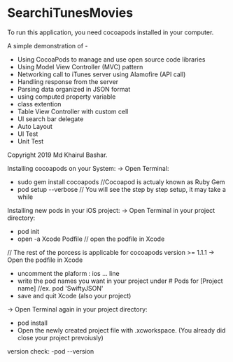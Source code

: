 # SearchiTunesMovies
To run this application, you need cocoapods installed in your computer.

A simple demonstration of -
- Using CocoaPods to manage and use open source code libraries
- Using Model View Controller (MVC) pattern
- Networking call to iTunes server using Alamofire (API call)
- Handling response from the server
- Parsing data organized in JSON format
- using computed property variable
- class extention
- Table View Controller with custom cell
- UI search bar delegate
- Auto Layout
- UI Test
- Unit Test

Copyright 2019 Md Khairul Bashar.

Installing cocoapods on your System:
-> Open Terminal:
- sudo gem install cocoapods //Cocoapod is actualy known as Ruby Gem
- pod setup --verbose // You will see the step by step setup, it may take a while

Installing new pods in your iOS project:
-> Open Terminal in your project directory:
- pod init
- open -a Xcode Podfile // open the podfile in Xcode

// The rest of the porcess is applicable for cocoapods version >= 1.1.1
-> Open the podfile in Xcode
- uncomment the plaform : ios ... line
- write the pod names you want in your project under # Pods for [Project name] //ex. pod 'SwiftyJSON'
- save and quit Xcode (also your project)

-> Open Terminal again in your project directory:
- pod install
- Open the newly created project file with .xcworkspace. (You already did close your project prevoiusly)

version check:
-pod --version
